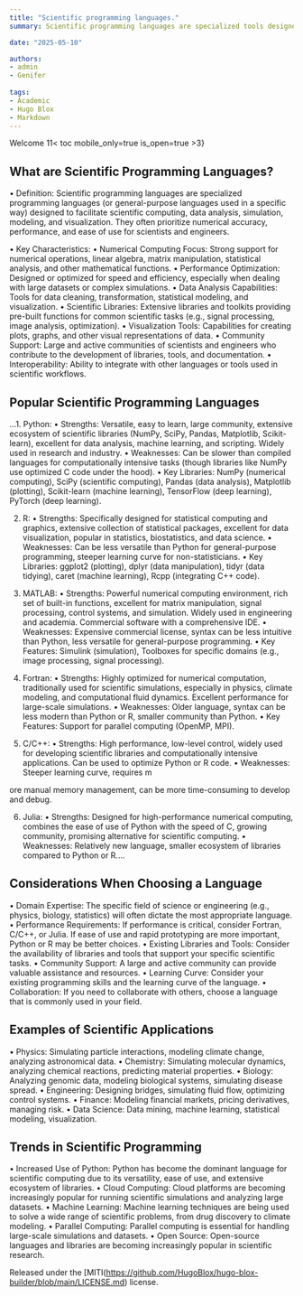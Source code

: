 ```yaml
---
title: "Scientific programming languages."
summary: Scientific programming languages are specialized tools designed to facilitate numerical computation, data analysis, and visualization in scientific and engineering domains. Python, R, MATLAB, Fortran, C/C++, and Julia are popular choices, each with strengths and weaknesses depending on the specific application. Choosing the right language depends on factors like performance requirements, domain expertise, available libraries, and community support. The field is constantly evolving, with trends including increased use of Python, cloud computing, machine learning, and parallel computing.

date: "2025-05-10"

authors:
- admin
- Genifer
  
tags:
- Academic
- Hugo Blox
- Markdown
---
```

Welcome
11< toc mobile_only=true is_open=true >3}

## What are Scientific Programming Languages?

•  Definition: Scientific programming languages are specialized programming languages (or general-purpose languages used in a specific way) designed to facilitate scientific computing, data analysis, simulation, modeling, and visualization. They often prioritize numerical accuracy, performance, and ease of use for scientists and engineers.

•  Key Characteristics:
  •  Numerical Computing Focus: Strong support for numerical operations, linear algebra, matrix manipulation, statistical analysis, and other mathematical functions.
  •  Performance Optimization: Designed or optimized for speed and efficiency, especially when dealing with large datasets or complex simulations.
  •  Data Analysis Capabilities: Tools for data cleaning, transformation, statistical modeling, and visualization.
  •  Scientific Libraries: Extensive libraries and toolkits providing pre-built functions for common scientific tasks (e.g., signal processing, image analysis, optimization).
  •  Visualization Tools: Capabilities for creating plots, graphs, and other visual representations of data.
  •  Community Support: Large and active communities of scientists and engineers who contribute to the development of libraries, tools, and documentation.
  •  Interoperability: Ability to integrate with other languages or tools used in scientific workflows.

## Popular Scientific Programming Languages

...1. Python:
  •  Strengths: Versatile, easy to learn, large community, extensive ecosystem of scientific libraries (NumPy, SciPy, Pandas, Matplotlib, Scikit-learn), excellent for data analysis, machine learning, and scripting. Widely used in research and industry.
  •  Weaknesses: Can be slower than compiled languages for computationally intensive tasks (though libraries like NumPy use optimized C code under the hood).
  •  Key Libraries: NumPy (numerical computing), SciPy (scientific computing), Pandas (data analysis), Matplotlib (plotting), Scikit-learn (machine learning), TensorFlow (deep learning), PyTorch (deep learning).

2. R:
  •  Strengths: Specifically designed for statistical computing and graphics, extensive collection of statistical packages, excellent for data visualization, popular in statistics, biostatistics, and data science.
  •  Weaknesses: Can be less versatile than Python for general-purpose programming, steeper learning curve for non-statisticians.
  •  Key Libraries: ggplot2 (plotting), dplyr (data manipulation), tidyr (data tidying), caret (machine learning), Rcpp (integrating C++ code).

3. MATLAB:
  •  Strengths: Powerful numerical computing environment, rich set of built-in functions, excellent for matrix manipulation, signal processing, control systems, and simulation. Widely used in engineering and academia. Commercial software with a comprehensive IDE.
  •  Weaknesses: Expensive commercial license, syntax can be less intuitive than Python, less versatile for general-purpose programming.
  •  Key Features: Simulink (simulation), Toolboxes for specific domains (e.g., image processing, signal processing).

4. Fortran:
  •  Strengths: Highly optimized for numerical computation, traditionally used for scientific simulations, especially in physics, climate modeling, and computational fluid dynamics. Excellent performance for large-scale simulations.
  •  Weaknesses: Older language, syntax can be less modern than Python or R, smaller community than Python.
  •  Key Features: Support for parallel computing (OpenMP, MPI).

5. C/C++:
  •  Strengths: High performance, low-level control, widely used for developing scientific libraries and computationally intensive applications. Can be used to optimize Python or R code.
  •  Weaknesses: Steeper learning curve, requires m


ore manual memory management, can be more time-consuming to develop and debug.

6. Julia:
  •  Strengths: Designed for high-performance numerical computing, combines the ease of use of Python with the speed of C, growing community, promising alternative for scientific computing.
  •  Weaknesses: Relatively new language, smaller ecosystem of libraries compared to Python or R....

## Considerations When Choosing a Language

•  Domain Expertise: The specific field of science or engineering (e.g., physics, biology, statistics) will often dictate the most appropriate language.
•  Performance Requirements: If performance is critical, consider Fortran, C/C++, or Julia. If ease of use and rapid prototyping are more important, Python or R may be better choices.
•  Existing Libraries and Tools: Consider the availability of libraries and tools that support your specific scientific tasks.
•  Community Support: A large and active community can provide valuable assistance and resources.
•  Learning Curve: Consider your existing programming skills and the learning curve of the language.
•  Collaboration: If you need to collaborate with others, choose a language that is commonly used in your field.

## Examples of Scientific Applications

•  Physics: Simulating particle interactions, modeling climate change, analyzing astronomical data.
•  Chemistry: Simulating molecular dynamics, analyzing chemical reactions, predicting material properties.
•  Biology: Analyzing genomic data, modeling biological systems, simulating disease spread.
•  Engineering: Designing bridges, simulating fluid flow, optimizing control systems.
•  Finance: Modeling financial markets, pricing derivatives, managing risk.
•  Data Science: Data mining, machine learning, statistical modeling, visualization.

## Trends in Scientific Programming

•  Increased Use of Python: Python has become the dominant language for scientific computing due to its versatility, ease of use, and extensive ecosystem of libraries.
•  Cloud Computing: Cloud platforms are becoming increasingly popular for running scientific simulations and analyzing large datasets.
•  Machine Learning: Machine learning techniques are being used to solve a wide range of scientific problems, from drug discovery to climate modeling.
•  Parallel Computing: Parallel computing is essential for handling large-scale simulations and datasets.
•  Open Source: Open-source languages and libraries are becoming increasingly popular in scientific research.

Released under the [MITI(https://github.com/HugoBlox/hugo-blox-builder/blob/main/LICENSE.md) license.
